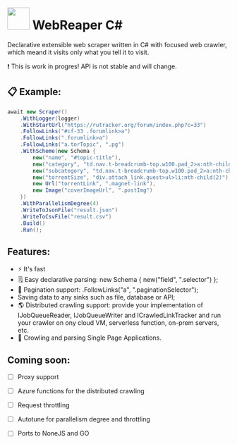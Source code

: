 
# <img src="https://media.giphy.com/media/VgCDAzcKvsR6OM0uWg/giphy.gif" width="50"> WebReaper C# 

Declarative extensible web scraper written in C# with focused web crawler, which meand it visits only what you tell it to visit.

:exclamation: This is work in progres! API is not stable and will change.

## 📋 Example:

```c#
await new Scraper()
    .WithLogger(logger)
    .WithStartUrl("https://rutracker.org/forum/index.php?c=33")
    .FollowLinks("#cf-33 .forumlink>a")
    .FollowLinks(".forumlink>a")
    .FollowLinks("a.torTopic", ".pg")
    .WithScheme(new Schema {
        new("name", "#topic-title"),
        new("category", "td.nav.t-breadcrumb-top.w100.pad_2>a:nth-child(3)"),
        new("subcategory", "td.nav.t-breadcrumb-top.w100.pad_2>a:nth-child(5)"),
        new("torrentSize", "div.attach_link.guest>ul>li:nth-child(2)"),
        new Url("torrentLink", ".magnet-link"),
        new Image("coverImageUrl", ".postImg")
    })
    .WithParallelismDegree(4)
    .WriteToJsonFile("result.json")
    .WriteToCsvFile("result.csv")
    .Build()
    .Run();
```

## Features:

* :zap: It's fast
* 🗒 Easy declarative parsing:  new Schema { new("field", ".selector") };
* :page_facing_up: Pagination support:  .FollowLinks("a", ".paginationSelector");
* Saving data to any sinks such as file, database or API;
* :earth_americas: Distributed crawling support: provide your implementation of IJobQueueReader, IJobQueueWriter and ICrawledLinkTracker and run your crawler on ony cloud VM, serverless function, on-prem servers, etc.
* :octopus: Crowling and parsing Single Page Applications.

## Coming soon:

- [ ] Proxy support
- [ ] Azure functions for the distributed crawling
- [ ] Request throttling
- [ ] Autotune for parallelism degree and throttling
- [ ] Ports to NoneJS and GO

